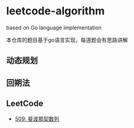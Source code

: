 # leetcode-algorithm
based on Go language implementation

本仓库的题目基于go语言实现，每道题会有思路讲解

## 动态规划

## 回朔法

## LeetCode
- [509: 斐波那契数列](https://github.com/here-Leslie-Lau/leetcode-algorithm/blob/master/leetcode/fibonacci_md.md)
